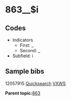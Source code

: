 # 863\_\_$i

## Codes

-   Indicators
    -   First: \_
    -   Second: \_
-   Subfield: i

## Sample bibs

12057915 [Quicksearch](https://search.library.yale.edu/catalog/12057915) [VXWS](http://prodorbis.library.yale.edu:7014/vxws/GetHoldingsService?bibId=12057915)

**Parent topic:**[863](../../tags/863/863.md)

